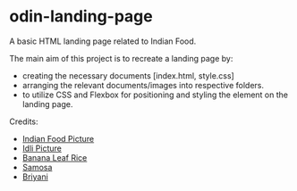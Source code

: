 # odin-landing-page

A basic HTML landing page related to Indian Food.

The main aim of this project is to recreate a landing page by:
- creating the necessary documents [index.html, style.css]
- arranging the relevant documents/images into respective folders.
- to utilize CSS and Flexbox for positioning and styling the element on the landing page.

Credits:
- [Indian Food Picture](https://recipes.timesofindia.com/articles/food-facts/omg-these-8-popular-indian-foods-are-not-indian/photostory/59863480.cms)
- [Idli Picture](https://unsplash.com/photos/gFB1IPmH6RE)
- [Banana Leaf Rice](https://unsplash.com/photos/yCIcDyKm440)
- [Samosa](https://unsplash.com/photos/8T9AVksyt7s)
- [Briyani](https://unsplash.com/photos/0j4bisyPo3M)